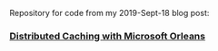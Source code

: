 
Repository for code from my 2019-Sept-18 blog post:

### [Distributed Caching with Microsoft Orleans](https://mcguirev10.com/2019/09/19/distributed-caching-with-microsoft-orleans.html)
